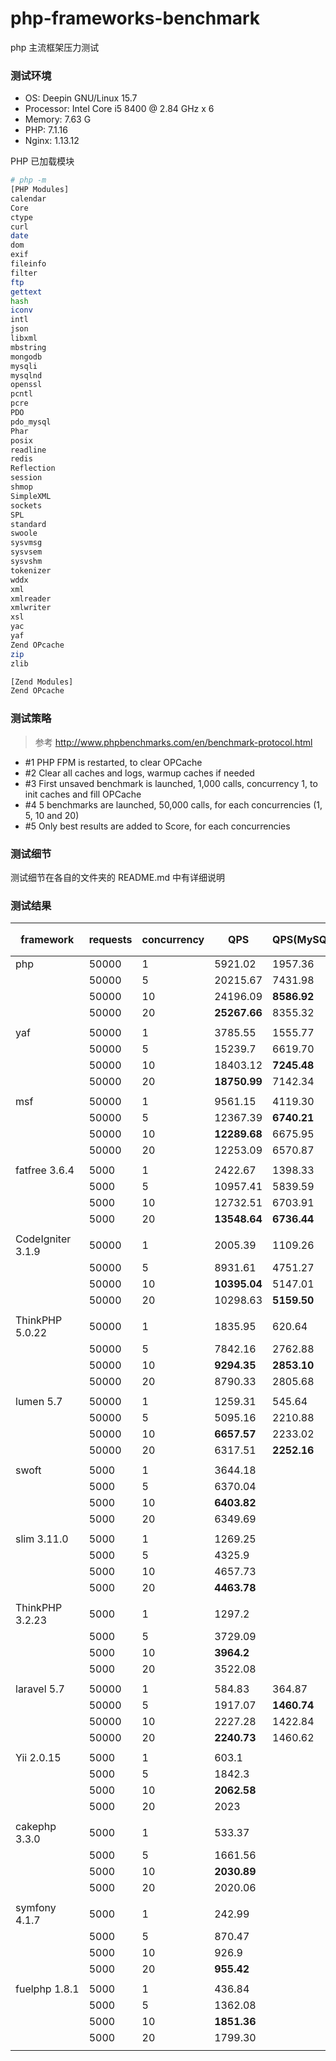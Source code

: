 # php-frameworks-benchmark

php 主流框架压力测试

### 测试环境

- OS: Deepin GNU/Linux 15.7
- Processor: Intel Core i5 8400 @ 2.84 GHz x 6 
- Memory: 7.63 G
- PHP: 7.1.16
- Nginx: 1.13.12

PHP 已加载模块

```bash
# php -m
[PHP Modules]
calendar
Core
ctype
curl
date
dom
exif
fileinfo
filter
ftp
gettext
hash
iconv
intl
json
libxml
mbstring
mongodb
mysqli
mysqlnd
openssl
pcntl
pcre
PDO
pdo_mysql
Phar
posix
readline
redis
Reflection
session
shmop
SimpleXML
sockets
SPL
standard
swoole
sysvmsg
sysvsem
sysvshm
tokenizer
wddx
xml
xmlreader
xmlwriter
xsl
yac
yaf
Zend OPcache
zip
zlib

[Zend Modules]
Zend OPcache
```

### 测试策略

> 参考 http://www.phpbenchmarks.com/en/benchmark-protocol.html

- #1 PHP FPM is restarted, to clear OPCache 
- #2 Clear all caches and logs, warmup caches if needed 
- #3 First unsaved benchmark is launched, 1,000 calls, concurrency 1, to init caches and fill OPCache 
- #4 5 benchmarks are launched, 50,000 calls, for each concurrencies (1, 5, 10 and 20) 
- #5 Only best results are added to Score, for each concurrencies

### 测试细节

测试细节在各自的文件夹的 README.md 中有详细说明

### 测试结果

| framework         | requests | concurrency | QPS          | QPS(MySQL)  | QPS(redis 短连接) | QPS(redis长连接) |
| ----------------- | -------- | ----------- | ------------ | ----------- | ----------------- | ---------------- |
| php               | 50000    | 1           | 5921.02      | 1957.36     | 3609.36           | 4719.15          |
|                   | 50000    | 5           | 20215.67     | 7431.98     | 10015.64          | 16345.02         |
|                   | 50000    | 10          | 24196.09     | **8586.92** | 11048.46          | **19664.14**     |
|                   | 50000    | 20          | **25267.66** | 8355.32     | **12246.58**      | 19656.52         |
|                   |          |             |              |             |                   |                  |
| yaf               | 50000    | 1           | 3785.55      | 1555.77     | 2617.86           | 3333.50          |
|                   | 50000    | 5           | 15239.7      | 6619.70     | 9324.99           | 11694.56         |
|                   | 50000    | 10          | 18403.12     | **7245.48** | 10139.61          | 15014.01         |
|                   | 50000    | 20          | **18750.99** | 7142.34     | **10386.87**      | **15189.04**     |
|                   |          |             |              |             |                   |                  |
| msf               | 50000    | 1           | 9561.15      | 4119.30     | 4673.80           | 6959.94          |
|                   | 50000    | 5           | 12367.39     | **6740.21** | 6587.60           | **8296.86**      |
|                   | 50000    | 10          | **12289.68** | 6675.95     | **6712.17**       | 8228.99          |
|                   | 50000    | 20          | 12253.09     | 6570.87     | 6619.07           | 8277.48          |
|                   |          |             |              |             |                   |                  |
| fatfree 3.6.4     | 5000     | 1           | 2422.67      | 1398.33     | 2754.04           | 3100.79          |
|                   | 5000     | 5           | 10957.41     | 5839.59     | 9523.56           | 13088.92         |
|                   | 5000     | 10          | 12732.51     | 6703.91     | **10385.86**      | 15172.52         |
|                   | 5000     | 20          | **13548.64** | **6736.44** | 10133.18          | **15191.50**     |
|                   |          |             |              |             |                   |                  |
| CodeIgniter 3.1.9 | 50000    | 1           | 2005.39      | 1109.26     | 1392.06           | 1880.79          |
|                   | 50000    | 5           | 8931.61      | 4751.27     | 5879.34           | 7870.23          |
|                   | 50000    | 10          | **10395.04** | 5147.01     | **6423.77**       | **9396.36**      |
|                   | 50000    | 20          | 10298.63     | **5159.50** | 6419.86           | 9216.72          |
|                   |          |             |              |             |                   |                  |
| ThinkPHP 5.0.22   | 50000    | 1           | 1835.95      | 620.64      | 1440.22           | 1698.25          |
|                   | 50000    | 5           | 7842.16      | 2762.88     | 6218.83           | 6917.68          |
|                   | 50000    | 10          | **9294.35**  | **2853.10** | **6734.60**       | **8236.33**      |
|                   | 50000    | 20          | 8790.33      | 2805.68     | 6484.24           | 7981.49          |
|                   |          |             |              |             |                   |                  |
| lumen 5.7         | 50000    | 1           | 1259.31      | 545.64      | 987.62            | 1191.7           |
|                   | 50000    | 5           | 5095.16      | 2210.88     | 4273.42           | 5127.63          |
|                   | 50000    | 10          | **6657.57**  | 2233.02     | 4508.09           | 5630.26          |
|                   | 50000    | 20          | 6317.51      | **2252.16** | **4526.78**       | **5708.93**      |
|                   |          |             |              |             |                   |                  |
| swoft             | 5000     | 1           | 3644.18      |             |                   |                  |
|                   | 5000     | 5           | 6370.04      |             |                   |                  |
|                   | 5000     | 10          | **6403.82**  |             |                   |                  |
|                   | 5000     | 20          | 6349.69      |             |                   |                  |
|                   |          |             |              |             |                   |                  |
| slim 3.11.0       | 5000     | 1           | 1269.25      |             |                   |                  |
|                   | 5000     | 5           | 4325.9       |             |                   |                  |
|                   | 5000     | 10          | 4657.73      |             |                   |                  |
|                   | 5000     | 20          | **4463.78**  |             |                   |                  |
|                   |          |             |              |             |                   |                  |
| ThinkPHP 3.2.23   | 5000     | 1           | 1297.2       |             |                   |                  |
|                   | 5000     | 5           | 3729.09      |             |                   |                  |
|                   | 5000     | 10          | **3964.2**   |             |                   |                  |
|                   | 5000     | 20          | 3522.08      |             |                   |                  |
|                   |          |             |              |             |                   |                  |
| laravel 5.7       | 50000    | 1           | 584.83       | 364.87      | 468.58            |                  |
|                   | 50000    | 5           | 1917.07      | **1460.74** | 1749.82           |                  |
|                   | 50000    | 10          | 2227.28      | 1422.84     | **1850.04**       |                  |
|                   | 50000    | 20          | **2240.73**  | 1460.62     | 1810.01           |                  |
|                   |          |             |              |             |                   |                  |
| Yii 2.0.15        | 5000     | 1           | 603.1        |             |                   |                  |
|                   | 5000     | 5           | 1842.3       |             |                   |                  |
|                   | 5000     | 10          | **2062.58**  |             |                   |                  |
|                   | 5000     | 20          | 2023         |             |                   |                  |
|                   |          |             |              |             |                   |                  |
| cakephp 3.3.0     | 5000     | 1           | 533.37       |             |                   |                  |
|                   | 5000     | 5           | 1661.56      |             |                   |                  |
|                   | 5000     | 10          | **2030.89**  |             |                   |                  |
|                   | 5000     | 20          | 2020.06      |             |                   |                  |
|                   |          |             |              |             |                   |                  |
| symfony 4.1.7     | 5000     | 1           | 242.99       |             |                   |                  |
|                   | 5000     | 5           | 870.47       |             |                   |                  |
|                   | 5000     | 10          | 926.9        |             |                   |                  |
|                   | 5000     | 20          | **955.42**   |             |                   |                  |
|                   |          |             |              |             |                   |                  |
| fuelphp 1.8.1     | 5000     | 1           | 436.84       |             |                   |                  |
|                   | 5000     | 5           | 1362.08      |             |                   |                  |
|                   | 5000     | 10          | **1851.36**  |             |                   |                  |
|                   | 5000     | 20          | 1799.30      |             |                   |                  |
|                   |          |             |              |             |                   |                  |

